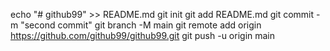 echo "# github99" >> README.md
git init
git add README.md
git commit -m "second commit"
git branch -M main
git remote add origin https://github.com/github99/github99.git
git push -u origin main
